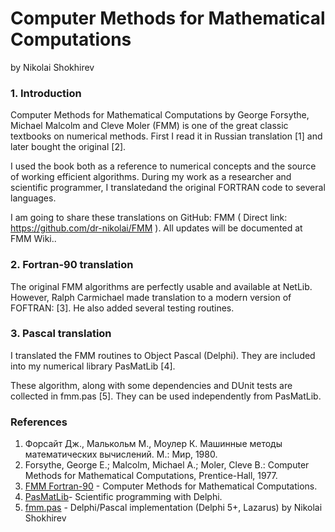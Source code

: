 # Computer Methods for Mathematical Computations

by Nikolai Shokhirev

### 1. Introduction

Computer Methods for Mathematical Computations by George Forsythe, Michael Malcolm and Cleve Moler (FMM) is one of the great classic textbooks on numerical methods. First I read it in Russian translation [1] and later bought the original [2].

I used the book both as a reference to numerical concepts and the source of working efficient algorithms. During my work as a researcher and scientific programmer, I translatedand the original FORTRAN code to several languages.

I am going to share these translations on GitHub: FMM ( Direct link: https://github.com/dr-nikolai/FMM ). All updates will be documented at FMM Wiki..

### 2. Fortran-90 translation

The original FMM algorithms are perfectly usable and available at NetLib. However, Ralph Carmichael made translation to a modern version of FOFTRAN: [3]. He also added several testing routines.

### 3. Pascal translation

I translated the FMM routines to Object Pascal (Delphi). They are included into my numerical library PasMatLib [4].

These algorithm, along with some dependencies and DUnit tests are collected in fmm.pas [5]. They can be used independently from PasMatLib.



### References

 1. &#1060;&#1086;&#1088;&#1089;&#1072;&#1081;&#1090; &#1044;&#1078;., &#1052;&#1072;&#1083;&#1100;&#1082;&#1086;&#1083;&#1100;&#1084; &#1052;.,
  &#1052;&#1086;&#1091;&#1083;&#1077;&#1088; &#1050;. &#1052;&#1072;&#1096;&#1080;&#1085;&#1085;&#1099;&#1077; &#1084;&#1077;&#1090;&#1086;&#1076;&#1099; &#1084;&#1072;&#1090;&#1077;&#1084;&#1072;&#1090;&#1080;&#1095;&#1077;&#1089;&#1082;&#1080;&#1093; 
  &#1074;&#1099;&#1095;&#1080;&#1089;&#1083;&#1077;&#1085;&#1080;&#1081;. &#1052;.: &#1052;&#1080;&#1088;, 1980.
 2. Forsythe, George E.; Malcolm, Michael A.; Moler, Cleve B.: Computer Methods for Mathematical Computations, Prentice-Hall, 1977.
 3. [FMM Fortran-90](http://www.pdas.com/fmmdownload.html) - Computer Methods for Mathematical Computations. 
 4. [PasMatLib](http://www.shokhirev.com/nikolai/abc/sciprog/DTutorial.html)- Scientific programming with Delphi. 
 5. [fmm.pas](https://github.com/dr-nikolai/FMM/tree/master/fmm.pas) - Delphi/Pascal implementation (Delphi 5+, Lazarus) by Nikolai Shokhirev

